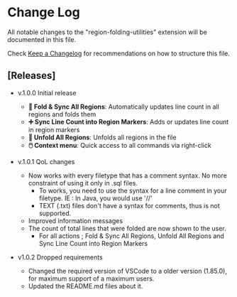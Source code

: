 # Change Log

All notable changes to the "region-folding-utilities" extension will be documented in this file.

Check [Keep a Changelog](http://keepachangelog.com/) for recommendations on how to structure this file.

## [Releases]

- v.1.0.0 Initial release
    - **🔄 Fold & Sync All Regions**: Automatically updates line count in all regions and folds them
    - **➕ Sync Line Count into Region Markers**: Adds or updates line count in region markers
    - **📂 Unfold All Regions**: Unfolds all regions in the file
    - **🖱️ Context menu**: Quick access to all commands via right-click

- v.1.0.1 QoL changes
    - Now works with every filetype that has a comment syntax. No more constraint of using it only in .sql files.
        - To works, you need to use the syntax for a line comment in your filetype. IE : In Java, you would use '//'
        - TEXT (.txt) files don't have a syntax for comments, thus is not supported.
    - Improved information messages
    - The count of total lines that were folded are now shown to the user.
        - For all actions ; Fold & Sync All Regions, Unfold All Regions and Sync Line Count into Region Markers


- v1.0.2 Dropped requirements
    - Changed the required version of VSCode to a older version (1.85.0), for maximum support of a maximum users.
    - Updated the README.md files about it.
